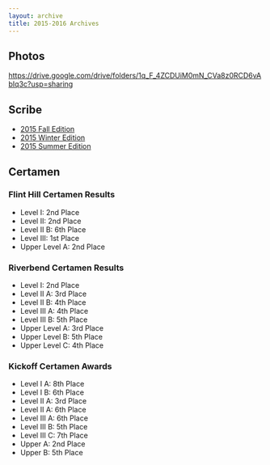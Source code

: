 ```yaml
---
layout: archive
title: 2015-2016 Archives
---
```


## Photos
<https://drive.google.com/drive/folders/1q_F_4ZCDUiM0mN_CVa8z0RCD6vAbIq3c?usp=sharing>

## Scribe
- [2015 Fall Edition](/latin/assets/docs/past-scribes/2015-2016/Fall.pdf)
- [2015 Winter Edition](/latin/assets/docs/past-scribes/2015-2016/Winter.pdf)
- [2015 Summer Edition](/latin/assets/docs/past-scribes/2015-2016/Summer.pdf)

## Certamen
### Flint Hill Certamen Results
- Level I: 2nd Place
- Level II: 2nd Place
- Level II B: 6th Place
- Level III: 1st Place
- Upper Level A: 2nd Place

### Riverbend Certamen Results
- Level I: 2nd Place
- Level II A: 3rd Place
- Level II B: 4th Place
- Level III A: 4th Place
- Level III B: 5th Place
- Upper Level A: 3rd Place
- Upper Level B: 5th Place
- Upper Level C: 4th Place

### Kickoff Certamen Awards
- Level I A: 8th Place
- Level I B: 6th Place
- Level II A: 3rd Place
- Level II A: 6th Place
- Level III A: 6th Place
- Level III B: 5th Place
- Level III C: 7th Place
- Upper A: 2nd Place
- Upper B: 5th Place